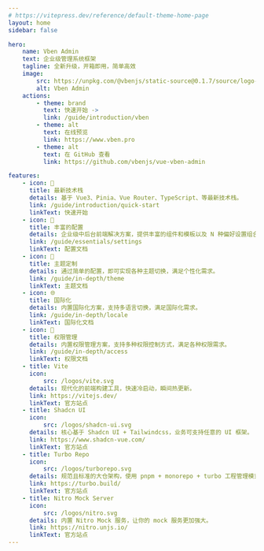 ```yaml
---
# https://vitepress.dev/reference/default-theme-home-page
layout: home
sidebar: false

hero:
    name: Vben Admin
    text: 企业级管理系统框架
    tagline: 全新升级，开箱即用，简单高效
    image:
        src: https://unpkg.com/@vbenjs/static-source@0.1.7/source/logo-v1.webp
        alt: Vben Admin
    actions:
        - theme: brand
          text: 快速开始 ->
          link: /guide/introduction/vben
        - theme: alt
          text: 在线预览
          link: https://www.vben.pro
        - theme: alt
          text: 在 GitHub 查看
          link: https://github.com/vbenjs/vue-vben-admin

features:
    - icon: 🚀
      title: 最新技术栈
      details: 基于 Vue3、Pinia、Vue Router、TypeScript、等最新技术栈。
      link: /guide/introduction/quick-start
      linkText: 快速开始
    - icon: 🦄
      title: 丰富的配置
      details: 企业级中后台前端解决方案，提供丰富的组件和模板以及 N 种偏好设置组合方案。
      link: /guide/essentials/settings
      linkText: 配置文档
    - icon: 🎨
      title: 主题定制
      details: 通过简单的配置，即可实现各种主题切换，满足个性化需求。
      link: /guide/in-depth/theme
      linkText: 主题文档
    - icon: 🌐
      title: 国际化
      details: 内置国际化方案，支持多语言切换，满足国际化需求。
      link: /guide/in-depth/locale
      linkText: 国际化文档
    - icon: 🔐
      title: 权限管理
      details: 内置权限管理方案，支持多种权限控制方式，满足各种权限需求。
      link: /guide/in-depth/access
      linkText: 权限文档
    - title: Vite
      icon:
          src: /logos/vite.svg
      details: 现代化的前端构建工具，快速冷启动，瞬间热更新。
      link: https://vitejs.dev/
      linkText: 官方站点
    - title: Shadcn UI
      icon:
          src: /logos/shadcn-ui.svg
      details: 核心基于 Shadcn UI + Tailwindcss，业务可支持任意的 UI 框架。
      link: https://www.shadcn-vue.com/
      linkText: 官方站点
    - title: Turbo Repo
      icon:
          src: /logos/turborepo.svg
      details: 规范且标准的大仓架构，使用 pnpm + monorepo + turbo 工程管理模式，提供企业级开发规范。
      link: https://turbo.build/
      linkText: 官方站点
    - title: Nitro Mock Server
      icon:
          src: /logos/nitro.svg
      details: 内置 Nitro Mock 服务，让你的 mock 服务更加强大。
      link: https://nitro.unjs.io/
      linkText: 官方站点
---
```


<!-- <script setup>
import {
  VPTeamPage,
  VPTeamPageTitle,
  VPTeamMembers,
  VPTeamPageSection
} from 'vitepress/theme';

const members = [
  {
    avatar: 'https://avatars.githubusercontent.com/u/28132598?v=4',
    name: 'Vben',
    title: '创建者',
    desc: 'Vben Admin以及相关生态的作者，负责项目的整体开发。',
    links: [
      { icon: 'github', link: 'https://github.com/anncwb' },
    ]
  },
]
</script>

<VPTeamPage>
  <VPTeamPageTitle>
    <template #title>
      核心成员介绍
    </template>
  </VPTeamPageTitle>
  <VPTeamMembers
    :members="members"
  />
</VPTeamPage> -->

<VbenContributors />
